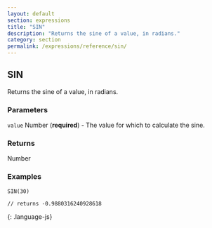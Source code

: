 ```yaml
---
layout: default
section: expressions
title: "SIN"
description: "Returns the sine of a value, in radians."
category: section
permalink: /expressions/reference/sin/
---
```


## SIN

Returns the sine of a value, in radians.

### Parameters

`value` Number (__required__) - The value for which to calculate the sine.

### Returns

Number

### Examples

~~~
SIN(30)

// returns -0.9880316240928618
~~~
{: .language-js}